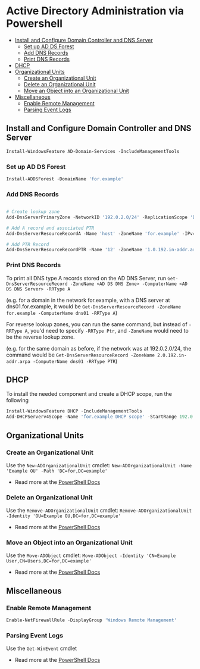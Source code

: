 <!--
SPDX-FileCopyrightText: 2021 - 2023 Eli Array Minkoff

SPDX-License-Identifier: MIT
-->

# Active Directory Administration via Powershell

<!-- vim-markdown-toc GitLab -->

* [Install and Configure Domain Controller and DNS Server](#install-and-configure-domain-controller-and-dns-server)
  * [Set up AD DS Forest](#set-up-ad-ds-forest)
  * [Add DNS Records](#add-dns-records)
  * [Print DNS Records](#print-dns-records)
* [DHCP](#dhcp)
* [Organizational Units](#organizational-units)
  * [Create an Organizational Unit](#create-an-organizational-unit)
  * [Delete an Organizational Unit](#delete-an-organizational-unit)
  * [Move an Object into an Organizational Unit](#move-an-object-into-an-organizational-unit)
* [Miscellaneous](#miscellaneous)
  * [Enable Remote Management](#enable-remote-management)
  * [Parsing Event Logs](#parsing-event-logs)

<!-- vim-markdown-toc -->

## Install and Configure Domain Controller and DNS Server

```powershell
Install-WindowsFeature AD-Domain-Services -IncludeManagementTools
```

### Set up AD DS Forest

```powershell
Install-ADDSForest -DomainName 'for.example'
```

### Add DNS Records

```powershell

# Create lookup zone
Add-DnsServerPrimaryZone -NetworkID '192.0.2.0/24' -ReplicationScope 'Domain'

# Add A record and associated PTR
Add-DnsServerResourceRecordA -Name 'host' -ZoneName 'for.example' -IPv4Address '192.0.2.201' -CreatePtr

# Add PTR Record
Add-DnsServerResourceRecordPTR -Name '12' -ZoneName '1.0.192.in-addr.arpa.' -PtrDomainName 'gateway'
```

### Print DNS Records

To print all DNS type A records stored on the AD DNS Server, run `Get-DnsServerResourceRecord -ZoneName <AD DS DNS Zone> -ComputerName <AD DS DNS Server> -RRType A`

(e.g. for a domain in the network for.example, with a DNS server at dns01.for.example, it would be `Get-DnsServerResourceRecord -ZoneName for.example -ComputerName dns01 -RRType A`)

For reverse lookup zones, you can run the same command, but instead of `-RRType A`, you'd need to specify `-RRType Ptr`, and `-ZoneName` would need to be the reverse lookup zone.

(e.g. for the same domain as before, if the network was at 192.0.2.0/24, the command would be `Get-DnsServerResourceRecord -ZoneName 2.0.192.in-addr.arpa -ComputerName dns01 -RRType PTR`)

## DHCP

To install the needed component and create a DHCP scope, run the following

```powershell
Install-WindowsFeature DHCP -IncludeManagementTools
Add-DHCPServerv4Scope -Name 'for.example DHCP scope' -StartRange 192.0.2.50 -EndRange 192.0.2.75 -SubnetMask 255.255.255.0
```

## Organizational Units

### Create an Organizational Unit

Use the `New-ADOrganizationalUnit` cmdlet: `New-ADOrganizationalUnit -Name 'Example OU' -Path 'DC=for,DC=example'`

   * Read more at the [PowerShell Docs](https://docs.microsoft.com/en-us/powershell/module/activedirectory/new-adorganizationalunit?view=windowsserver2019-ps)

### Delete an Organizational Unit

Use the `Remove-ADOrganizationalUnit` cmdlet: `Remove-ADOrganizationalUnit -Identity 'OU=Example OU,DC=for,DC=example'`

   * Read more at the [PowerShell Docs](https://docs.microsoft.com/en-us/powershell/module/activedirectory/remove-adorganizationalunit?view=windowsserver2019-ps)

### Move an Object into an Organizational Unit

Use the `Move-ADObject` cmdlet: `Move-ADObject -Identity 'CN=Example User,CN=Users,DC=for,DC=example'`

   * Read more at the [PowerShell Docs](https://docs.microsoft.com/en-us/powershell/module/activedirectory/move-adobject?view=windowsserver2019-ps)

## Miscellaneous

### Enable Remote Management

```powershell
Enable-NetFirewallRule -DisplayGroup 'Windows Remote Management'
```

### Parsing Event Logs

Use the `Get-WinEvent` cmdlet

  * Read more at the [PowerShell Docs](https://docs.microsoft.com/en-us/powershell/module/microsoft.powershell.diagnostics/get-winevent?view=powershell-7.1)
